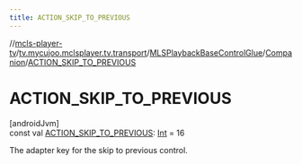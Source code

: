 ```yaml
---
title: ACTION_SKIP_TO_PREVIOUS
---
```

//[mcls-player-tv](../../../../index.html)/[tv.mycujoo.mclsplayer.tv.transport](../../index.html)/[MLSPlaybackBaseControlGlue](../index.html)/[Companion](index.html)/[ACTION_SKIP_TO_PREVIOUS](-a-c-t-i-o-n_-s-k-i-p_-t-o_-p-r-e-v-i-o-u-s.html)



# ACTION_SKIP_TO_PREVIOUS



[androidJvm]\
const val [ACTION_SKIP_TO_PREVIOUS](-a-c-t-i-o-n_-s-k-i-p_-t-o_-p-r-e-v-i-o-u-s.html): [Int](https://kotlinlang.org/api/latest/jvm/stdlib/kotlin/-int/index.html) = 16



The adapter key for the skip to previous control.




